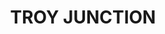 ---
lastmod: '2025-04-06T06:05:20+00:00'
latitude: -32.24224
layout: suburb
longitude: 148.657282
postcode: '2830'
state: NSW
title: TROY JUNCTION
url: /nsw/troy-junction/
---